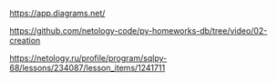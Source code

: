 https://app.diagrams.net/

https://github.com/netology-code/py-homeworks-db/tree/video/02-creation

https://netology.ru/profile/program/sqlpy-68/lessons/234087/lesson_items/1241711